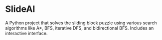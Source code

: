 # SlideAI
A Python project that solves the sliding block puzzle using various search algorithms like A*, BFS, iterative DFS, and bidirectional BFS. Includes an interactive interface.
